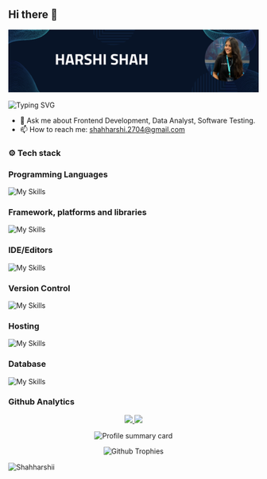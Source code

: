 ## Hi there 👋
![Harshi Shah](https://github.com/Shahharshii/Shahharshii/blob/main/Harshi%20Shah.png)

![Typing SVG](https://readme-typing-svg.herokuapp.com?font=comfortaa&color=7600F7FF&size=24&width=500&lines=👩‍💻Frontend-Developer;📊Data-Analyst;🔎Software-Tester)

- 💬 Ask me about Frontend Development, Data Analyst, Software Testing.
- 📫 How to reach me: shahharshi.2704@gmail.com

### ⚙️ Tech stack 
### Programming Languages
![My Skills](https://skillicons.dev/icons?i=html,css,js)

### Framework, platforms and libraries
![My Skills](https://skillicons.dev/icons?i=nodejs,express,react,nextjs,tailwind)

### IDE/Editors
![My Skills](https://skillicons.dev/icons?i=vscode)

### Version Control
![My Skills](https://skillicons.dev/icons?i=git,github)

### Hosting
![My Skills](https://skillicons.dev/icons?i=vercel)

### Database 
![My Skills](https://skillicons.dev/icons?i=mongodb)

### Github Analytics
<p align="center">
  <a href="https://github.com/Shahharshii">
    <img height="180cm" src="https://github-readme-stats-eight-theta.vercel.app/api?username=Shahharshii&show_icons=true&theme=algolia&include_all_commits=true&count_private=true"/>
     <img height="180cm" src="https://github-readme-stats-eight-theta.vercel.app/api/top-langs/?username=Shahharshii&layout=compact&langs_count=8&theme=algolia"/>
  </a>
</p>

<p align="center">
    <img src="https://github-profile-summary-cards.vercel.app/api/cards/profile-details?username=Shahharshii&theme=algolia" alt="Profile summary card"/>
  
</p>
<p align="center">
    <img src="https://github-profile-trophy.vercel.app/?username=Shahharshii&theme=algolia" alt="Github Trophies"/>
  
</p>

<p><img align="center" src="https://github-readme-streak-stats.herokuapp.com/?username=Shahharshii&" alt="Shahharshii" /></p>

